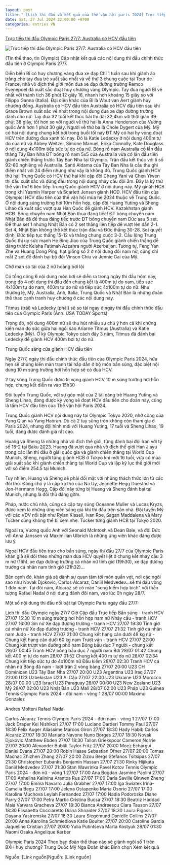 ```yaml
---
layout: post
title: " [Lịch thi đấu và kết quả của thế vận hội paris 2024] Trực tiếp thi đấu Olympic Paris 27/7: Australia có HCV đầu tiên"
date: Sat, 27 Jul 2024 22:00:00 +0700
categories: entries VN
---
```

[Trực tiếp thi đấu Olympic Paris 27/7: Australia có HCV đầu tiên](https://www.24h.com.vn/the-thao/truc-tiep-thi-dau-olympic-paris-27-7-trung-quoc-sang-cua-gianh-hcv-dau-tien-c101a1588900.html)

![Trực tiếp thi đấu Olympic Paris 27/7: Australia có HCV đầu tiên](https://cdn.24h.com.vn/upload/3-2024/images/2024-07-27/3-1200-1722076750-836-width1200height628-watermark.jpg)

(Tin thể thao, tin Olympic) Cập nhật kết quả các nội dung thi đấu chính thức đầu tiên ở Olympic Paris 27/7.

Diễn biến Bỉ có huy chương vàng đua xe đạp Chỉ 1 tuần sau khi giành áo trắng cho tay đua trẻ xuất sắc nhất và về thứ 3 chung cuộc tại Tour de France, nhà vô địch thế giới môn đua xe đạp đường trường Remco Evenepoel đã xuất sắc đoạt huy chương vàng Olympic. Tay đua người Bỉ về nhất với thành tích 36 phút 12 giây 16, nhanh hơn khoảng 15 giây so với Filippo Ganna (Italia). Đại diện khác của Bỉ là Wout van Aert giành huy chương đồng. Australia có HCV đầu tiên Australia có HCV đầu tiên sau khi Grace Brown xuất sắc về nhất trong nội dung đua xe đạp đường trường dành cho nữ. Tay đua 32 tuổi kết thúc bài thi dài 32,4km với thời gian 39 phút 38 giây, tốt hơn so với người về thứ hai là Anna Henderson của Vương quốc Anh hơn 1 phút 30 giây. Người về thứ ba là Chole Dygert của Mỹ. Mỹ có hai nội dung chung kết bơi trong buổi tối nay ĐT Mỹ có hai hy vọng đoạt HCV trên đường đua xanh tối nay. Đó là Katie Ledecky ở nội dung 400m tự do của nữ và Abbey Weitzel, Simone Manuel, Erika Connolly, Kate Douglass ở nội dung 4x100m tiếp sức tự do của nữ. Bóng rổ nam Australia có lần đầu thắng Tây Ban Nha ĐT bóng rổ nam 5x5 của Australia vừa có lần đầu tiên giành chiến thắng trước Tây Ban Nha tại Olympic. Trận đấu kết thúc với tỉ số 92-80 nghiêng về Australia. Santi Aldama của Tây Ban Nha là cầu thủ ghi điểm nhất với 24 điểm nhưng như vậy là không đủ. Trung Quốc giành HCV thứ hai Trung Quốc có HCV thứ hai khi cặp đôi Chang Yani và Chen Yiwen thi đấu xuất sắc và đứng đầu trong nội dung nhảy cầu đôi 3m. Đây là kỳ thứ thế vận thứ 6 liên tiếp Trung Quốc giành HCV ở nội dung này. Mỹ ginàh HCB trong khi Yasmin Harper và Scarlett Jensen giành HCĐ. HCV đầu tiên của Olympic! HCV đầu tiên của thế vận hội mùa hè 2024 thuộc về Trung Quốc. Ở nội dung súng trường hơi 10m hỗn hợp, cặp đôi Huang Yuting và Sheng Lihao đã xuất sắc vượt qua Hàn Quốc để giành HCV. Kazakhstan giành HCĐ. Bóng chuyền nam Nhật Bản thua đáng tiếc! ĐT bóng chuyền nam Nhật Bản đã để thua đáng tiếc trước ĐT bóng chuyền nam Đức sau 5 set. Để thua set 1 nhưng Nhật Bản có 2 set thắng liên tiếp để vượt lên dẫn 2-1. Set 4, Nhật Bản không thể kết thúc trận đấu và Đức thắng 30-28. Set quyết định, Đức tiếp tục thắng 15-12 và thắng chung cuộc 3-2. Cầu lông Trung Quốc thị uy sức mạnh He Bing Jiao của Trung Quốc giành chiến thắng dễ dàng trước Keisha Fatimah Azzahra người Azerbaijan. Tương tự, Feng Yan Zhe và Huang Dong Ping, hạt giống số 2 ở nội dung đôi nam nữ, cũng chỉ mất 2 set để đánh bại bộ đôi Vinson Chiu và Jennie Gai của Mỹ.

Chờ màn so tài của 2 nữ hoàng bơi lội

Có tổng cộng 6 nội dung môn bơi sẽ diễn ra trong ngày thi đấu hôm nay, trong đó 4 nội dung thi đấu đến chung kết là 400m tự do nam, tiếp sức 4x100m tự do nam, 400m tự do nữ và tiếp sức 4x100m tự do nữ. Như thường lệ, Mỹ, Australia, Anh, Italia, Trung Quốc và Nhật Bản là những đoàn thể thao cạnh tranh huy chương ở các nội dung này.

Titmus (trái) và Ledecky (phải) sẽ so tài ngay ở ngày thi đấu chính thức đầu tiên của Olympic Paris (Ảnh: USA TODAY Sports)

Trong đó, nội dung 400m nữ sẽ thu hút nhiều sự chú ý hơn cả khi chứng kiến màn đọ sức giữa hai ngôi sao Ariarne Titmus (Australia) và Katie Ledecky (Mỹ). Ở kỳ Olympic Tokyo cách đây 3 năm, Titmus đã đánh bại Ledecky để giành HCV 400m bơi tự do nữ.

Trung Quốc sáng cửa giành HCV đầu tiên

Ngày 27/7, ngày thi đấu chính thức đầu tiên của Olympic Paris 2024, hứa hẹn sẽ chứng kiến màn tranh tài hấp dẫn ở bộ môn bắn súng, đặc biệt nội dung 10 m súng trường hơi hỗn hợp sẽ có đua HCV.

2 tay súng Trung Quốc được kì vọng giành HCV 10 m súng trường hơi hỗn hợp, chung kết diễn ra vào 15h30

Đội tuyển Trung Quốc, với sự góp mặt của 2 tài năng trẻ Huang Yuting và Sheng Lihao, đang được kỳ vọng sẽ đoạt HCV đầu tiên cho đoàn này, cũng là tấm HCV đầu tiên của Thế vận hội Paris 2024.

Trung Quốc giành HCV nội dung này tại Olympic Tokyo 2020, nhờ công của Yang Qian và Yang Haoran. Dù cả 2 tay súng trên không còn tham gia ở Paris 2024, nhưng đội hình mới với Huang Yuting, 17 tuổi và Sheng Lihao, 19 tuổi, đang được đánh giá rất cao.

Huang và Sheng là những nhà vô địch thế giới, từng đánh bại đội Iran với tỷ số 16-2 tại Baku 2023. Huang đã vượt qua nhà vô địch thế giới Han Jiayu trong các lần thi đấu ở giải quốc gia và giành chiến thắng tại World Cup Munich. Sheng, người từng giành HCB ở Tokyo khi mới 16 tuổi, vừa có mùa giải xuất sắc khi giành chiến thắng tại World Cup và lập kỷ lục thế giới mới với số điểm 254.5 tại Munich.

Tuy nhiên, Huang và Sheng sẽ phải đối mặt với những thách thức lớn từ các đối thủ. Đáng chú ý là cặp xạ thủ của Na Uy, Jeanette Hegg Duestad và Jon-Hermann Hegg. Cặp đôi này từng bị Huang và Sheng đánh bại tại Munich, nhưng là đối thủ đáng gờm.

Pháp, nước chủ nhà, cũng có cặp tay súng Oceanne Muller và Lucas Kryzs, được xem là những ứng viên sáng giá khi thi đấu trên sân nhà. Đội tuyển Mỹ với các VĐV nổi bật như Rylan Kissell, Ivan Roe, Sagan Maddalena và Mary Tucker cũng không thể bị xem nhẹ. Tucker từng giành HCB tại Tokyo 2020.

Ngoài ra, Vương quốc Anh với Seonaid McIntosh và Dean Bale, và đội Đức với Anna Janssen và Maximilian Ulbrich là những ứng viên khác đáng được lưu ý.

Ngoài HCV đầu tiên trao cho bắn súng, ngày thi đấu 27/7 của Olympic Paris khán giả sẽ dõi theo những màn đua HCV quyết liệt ở chung kết nhảy cầu 3 m nữ (16h), xe đạp đường trường cá nhân nữ tính giờ (19h30), xe đạp đường trường cá nhân nam tính giờ (21h32)...

Bên cạnh đó, khán giả sẽ dành sự quan tâm tới môn quần vợt, nơi các ngôi sao như Novak Djokovic, Carlos Alcaraz, Daniil Medvedev...sẽ thi đấu vòng 1 đơn nam. Tại đôi nam, Alcaraz sẽ có màn "song kiếm hợp bích" với thần tượng Rafael Nadal ở nội dung đánh đôi nam, vào lúc 0h ngày 28/7.

Một số nội dung thi đấu nổi bật tại Olympic Paris ngày đấu 27/7:

Lịch thi đấu Olympic ngày 27/7 Giờ Cặp đấu Trực tiếp Bắn súng - tranh HCV 27/07 15:30 10 m súng trường hơi hỗn hợp nam nữ Nhảy cầu - tranh HCV 27/07 16:00 3m nữ Xe đạp đường trường - tranh HCV 27/07 19:30 Tính giờ cá nhân nữ Xe đạp đường trường - tranh HCV 27/07 21:32 Tính giờ cá nhân nam Judo - tranh HCV 27/07 21:00 Chung kết hạng cân dưới 48 kg nữ - Chung kết hạng cân dưới 60 kg nam Trượt ván - tranh HCV 27/07 22:00 Chung kết trượt ván đường phố nam Bóng bầu dục 7 người - chung kết 28/07 00:45 Tranh HCV bóng bầu dục 7 người nam Bơi 28/07 01:42 Chung kết 400 m tự do nam 28/07 01:52 Chung kết 400 m tự do nữ 28/07 02:34 Chung kết tiếp sức tự do 4x100m nữ Đấu kiếm 28/07 02:30 Tranh HCV cá nhân nữ Bóng đá nam - lượt trận 2 vòng bảng 27/07 20:00 U23 CH Dominican U23 Tây Ban Nha 27/07 20:00 U23 Argentina U23 Iraq 27/07 22:00 U23 Uzbekistan U23 Ai Cập 27/07 22:00 U23 Ukraine U23 Morocco 28/07 00:00 U23 Israel U23 Paraguay 28/07 00:00 U23 New Zealand U23 Mỹ 28/07 02:00 U23 Nhật Bản U23 Mali 28/07 02:00 U23 Pháp U23 Guinea Tennis Olympic Paris 2024 - đôi nam - vòng 1 28/07 00:00 Maximo Gonzalez

Andres Molteni Rafael Nadal

Carlos Alcaraz Tennis Olympic Paris 2024 - đơn nam - vòng 1 27/07 17:00 Jack Draper Kei Nishikori 27/07 17:00 Luciano Darderi Tommy Paul 27/07 18:30 Felix Auger Aliassime Marcos Giron 27/07 18:30 Hady Habib Carlos Alcaraz 27/07 18:30 Mariano Navone Nuno Borges 27/07 18:30 Novak Djokovic Matthew Ebden 27/07 18:30 Tallon Griekspoor Cameron Norrie 27/07 20:00 Alexander Bublik Taylor Fritz 27/07 20:00 Moez Echargui Daniel Evans 27/07 20:00 Robin Haase Sebastian Ofner 27/07 20:00 Tomas Machac Zhizhen Zhang 27/07 20:00 Zizou Bergs Stefanos Tsitsipas 27/07 21:30 Christopher Eubanks Benjamin Hassan 27/07 21:30 Rinky Hijikata Daniil Medvedev 27/07 21:30 Stan Wawrinka Pavel Kotov Tennis Olympic Paris 2024 - đơn nữ - vòng 1 27/07 17:00 Ana Bogdan Jasmine Paolini 27/07 17:00 Anhelina Kalinina Arantxa Rus 27/07 17:00 Daria Saville Qinwen Zheng 27/07 17:00 Emma Navarro Julia Grabher 27/07 17:00 Iga Swiatek Irina-Camelia Begu 27/07 17:00 Jelena Ostapenko Maria Osorio 27/07 17:00 Karolina Muchova Leylah Fernandez 27/07 17:00 Nadia Podoroska Diane Parry 27/07 17:00 Petra Martic Cristina Bucsa 27/07 18:30 Beatriz Haddad Maia Varvara Gracheva 27/07 18:30 Bianca Andreescu Clara Tauson 27/07 18:30 Elisabetta Cocciaretto Diana Shnaider 27/07 18:30 Laura Pigossi Dayana Yastremska 27/07 18:30 Laura Siegemund Danielle Collins 27/07 20:00 Anna Karolina Schmiedlova Katie Boulter 27/07 20:00 Caroline Garcia Jaqueline Cristian 27/07 20:00 Yulia Putintseva Marta Kostyuk 28/07 01:30 Naomi Osaka Angelique Kerber

Olympic Paris 2024 Theo bạn đoàn thể thao nào sẽ giành ngôi số 1 trên BXH huy chương? Trung Quốc Mỹ Nga Đoàn khác Bình chọn Xem kết quả

Nguồn: [Link nguồn]Nguồn: [Link nguồn]

